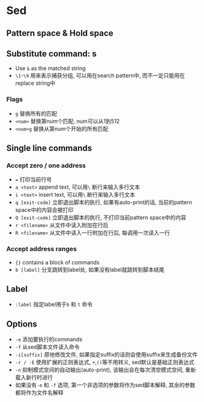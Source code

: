 # Sed

## Pattern space & Hold space

## Substitute command: s
* Use `&` as the matched string
* `\1`-`\9` 用来表示捕获分组, 可以用在search pattern中, 而不一定只能用在replace string中

### Flags
* `g` 替换所有的匹配
* `<num>` 替换第num个匹配, num可以从1到512
* `<num>g` 替换从第num个开始的所有匹配

## Single line commands
### Accept zero / one address
* `=` 打印当前行号
* `a <text>` append text, 可以用`\` 断行来输入多行文本
* `i <text>` insert text, 可以用`\` 断行来输入多行文本
* `q [exit-code]` 立即退出脚本的执行, 如果有auto-print的话, 当前的pattern space中的内容会被打印
* `Q [exit-code]` 立即退出脚本的执行, 不打印当前pattern space中的内容
* `r <filename>` 从文件中读入附加在行后
* `R <filename>` 从文件中读入一行附加在行后, 每调用一次读入一行

### Accept address ranges
* `{}` contains a block of commands
* `b [label]` 分支跳转到label处, 如果没有label就跳转到脚本结尾

## Label
* `:label` 指定label用于`b` 和 `t` 命令

## Options
* `-e` 添加要执行的commands
* `-f` 从sed脚本文件读入命令
* `-i[suffix]` 原地修改文件, 如果指定suffix的话则会使用suffix来生成备份文件
* `-r / -E` 使用扩展的正则表达式, `+`,`()`等不用转义, sed默认是基础正则表达式
* `-n` 抑制模式空间的自动输出(auto-print), 该输出会在每次清空模式空间, 重新载入新行时进行
* 如果没有`-e` 和 `-f` 选项, 第一个非选项的参数将作为sed脚本解释, 其余的参数都将作为文件名解释
